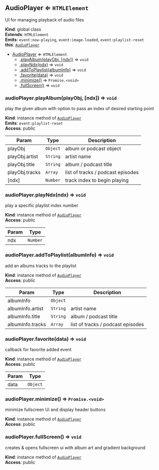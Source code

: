 <a name="AudioPlayer"></a>

## AudioPlayer ⇐ <code>HTMLElement</code>
UI for managing playback of audio files

**Kind**: global class  
**Extends**: <code>HTMLElement</code>  
**Emits**: <code>event:now-playing</code>, <code>event:image-loaded</code>, <code>event:playlist-reset</code>  
**this**: [<code>AudioPlayer</code>](#AudioPlayer)  

* [AudioPlayer](#AudioPlayer) ⇐ <code>HTMLElement</code>
    * [.playAlbum(playObj, [ndx])](#AudioPlayer+playAlbum) ⇒ <code>void</code>
    * [.playNdx(ndx)](#AudioPlayer+playNdx) ⇒ <code>void</code>
    * [.addToPlaylist(albumInfo)](#AudioPlayer+addToPlaylist) ⇒ <code>void</code>
    * [.favorite(data)](#AudioPlayer+favorite) ⇒ <code>void</code>
    * [.minimize()](#AudioPlayer+minimize) ⇒ <code>Promise.&lt;void&gt;</code>
    * [.fullScreen()](#AudioPlayer+fullScreen) ⇒ <code>void</code>

<a name="AudioPlayer+playAlbum"></a>

### audioPlayer.playAlbum(playObj, [ndx]) ⇒ <code>void</code>
play the given album with option to pass an index of desired starting point

**Kind**: instance method of [<code>AudioPlayer</code>](#AudioPlayer)  
**Emits**: <code>event:playlist-reset</code>  
**Access**: public  

| Param | Type | Description |
| --- | --- | --- |
| playObj | <code>Object</code> | album or podcast object |
| playObj.artist | <code>String</code> | artist name |
| playObj.title | <code>String</code> | album / podcast title |
| playObj.tracks | <code>Array</code> | list of tracks / podcast episodes |
| [ndx] | <code>Number</code> | track index to begin playing |

<a name="AudioPlayer+playNdx"></a>

### audioPlayer.playNdx(ndx) ⇒ <code>void</code>
play a specific playlist index number

**Kind**: instance method of [<code>AudioPlayer</code>](#AudioPlayer)  
**Access**: public  

| Param | Type |
| --- | --- |
| ndx | <code>Number</code> | 

<a name="AudioPlayer+addToPlaylist"></a>

### audioPlayer.addToPlaylist(albumInfo) ⇒ <code>void</code>
add an albums tracks to the playlist

**Kind**: instance method of [<code>AudioPlayer</code>](#AudioPlayer)  
**Access**: public  

| Param | Type | Description |
| --- | --- | --- |
| albumInfo | <code>Object</code> |  |
| albumInfo.artist | <code>String</code> | artist name |
| albumInfo.title | <code>String</code> | album / podcast title |
| albumInfo.tracks | <code>Array</code> | list of tracks / podcast episodes |

<a name="AudioPlayer+favorite"></a>

### audioPlayer.favorite(data) ⇒ <code>void</code>
callback for <music-library> favorite added event

**Kind**: instance method of [<code>AudioPlayer</code>](#AudioPlayer)  
**Access**: public  

| Param | Type |
| --- | --- |
| data | <code>Object</code> | 

<a name="AudioPlayer+minimize"></a>

### audioPlayer.minimize() ⇒ <code>Promise.&lt;void&gt;</code>
minimize fullscreen Ui and display header buttons

**Kind**: instance method of [<code>AudioPlayer</code>](#AudioPlayer)  
**Access**: public  
<a name="AudioPlayer+fullScreen"></a>

### audioPlayer.fullScreen() ⇒ <code>void</code>
creates & opens fullscreen ui with album art and gradient background

**Kind**: instance method of [<code>AudioPlayer</code>](#AudioPlayer)  
**Access**: public  

